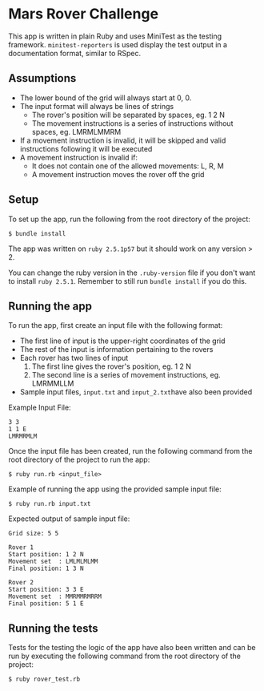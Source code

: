 # Mars Rover Challenge
This app is written in plain Ruby and uses MiniTest as the testing framework.
`minitest-reporters` is used display the test output in a documentation format, similar to RSpec.

## Assumptions
* The lower bound of the grid will always start at 0, 0.
* The input format will always be lines of strings
	* The rover's position will be separated by spaces, eg. 1 2 N
	* The movement instructions is a series of instructions without spaces, eg. LMRMLMMRM
* If a movement instruction is invalid, it will be skipped and valid instructions following it will be executed
* A movement instruction is invalid if:
	* It does not contain one of the allowed movements: L, R, M
	* A movement instruction moves the rover off the grid

## Setup
To set up the app, run the following from the root directory of the project:
```
$ bundle install
```

The app was written on `ruby 2.5.1p57` but it should work on any version > 2.

You can change the ruby version in the `.ruby-version` file if you don't want to install `ruby 2.5.1`.
Remember to still run `bundle install` if you do this.

## Running the app
To run the app, first create an input file with the following format:

* The first line of input is the upper-right coordinates of the grid
* The rest of the input is information pertaining to the rovers
* Each rover has two lines of input
	1. The first line gives the rover's position, eg. 1 2 N
	2. The second line is a series of movement instructions, eg. LMRMMLLM
* Sample input files, `input.txt` and `input_2.txt`have also been provided

Example Input File:
```
3 3
1 1 E
LMRMRMLM
```

Once the input file has been created, run the following command from the root directory of the project to run the app:
```
$ ruby run.rb <input_file>
```

Example of running the app using the provided sample input file:
```
$ ruby run.rb input.txt
```

Expected output of sample input file:
```
Grid size: 5 5

Rover 1
Start position: 1 2 N
Movement set  : LMLMLMLMM
Final position: 1 3 N

Rover 2
Start position: 3 3 E
Movement set  : MMRMMRMRRM
Final position: 5 1 E
```

## Running the tests
Tests for the testing the logic of the app have also been written and can be run by executing the following command from the root directory of the project:
```
$ ruby rover_test.rb
```
